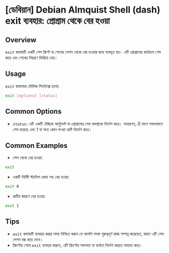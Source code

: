 # [ডেবিয়ান] Debian Almquist Shell (dash) exit ব্যবহার: প্রোগ্রাম থেকে বের হওয়া

## Overview
`exit` কমান্ডটি একটি শেল স্ক্রিপ্ট বা শেলের সেশন থেকে বের হওয়ার জন্য ব্যবহৃত হয়। এটি প্রোগ্রামের কার্যক্রম শেষ করে এবং শেলের নিয়ন্ত্রণ ফিরিয়ে দেয়।

## Usage
`exit` কমান্ডের মৌলিক সিনট্যাক্স হলো:

```bash
exit [options] [status]
```

## Common Options
- `status`: এটি একটি ঐচ্ছিক আর্গুমেন্ট যা প্রোগ্রামের শেষ অবস্থাকে নির্দেশ করে। সাধারণত, 0 মানে সফলভাবে শেষ হয়েছে এবং 1 বা অন্য কোন সংখ্যা ত্রুটি নির্দেশ করে।

## Common Examples
- শেল থেকে বের হওয়া:
```bash
exit
```

- একটি নির্দিষ্ট স্ট্যাটাস কোড সহ বের হওয়া:
```bash
exit 0
```

- ত্রুটির কারণে বের হওয়া:
```bash
exit 1
```

## Tips
- `exit` কমান্ডটি ব্যবহার করার সময় নিশ্চিত করুন যে আপনি সমস্ত গুরুত্বপূর্ণ কাজ সম্পন্ন করেছেন, কারণ এটি শেল সেশন বন্ধ করে দেবে।
- স্ক্রিপ্টের শেষে `exit` ব্যবহার করলে, এটি স্ক্রিপ্টের সফলতা বা ব্যর্থতা নির্দেশ করতে সাহায্য করে।